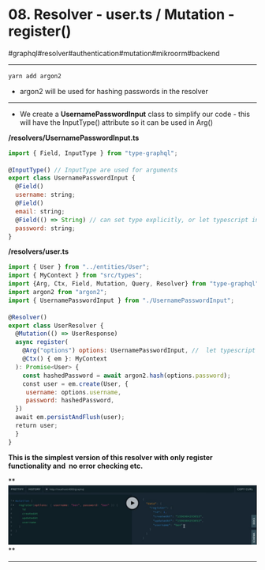 # 08\. Resolver - user.ts / Mutation - register()

#graphql#resolver#authentication#mutation#mikroorm#backend

* * *

```javascript
yarn add argon2
```

- argon2 will be used for hashing passwords in the resolver

* * *

  

- We create a **UsernamePasswordInput** class to simplify our code - this will have the InputType() attribute so it can be used in Arg()

  

**/resolvers/UsernamePasswordInput.ts**

```javascript
import { Field, InputType } from "type-graphql";

@InputType() // InputType are used for arguments
export class UsernamePasswordInput {
  @Field()
  username: string;
  @Field()
  email: string;
  @Field(() => String) // can set type explicitly, or let typescript infer it
  password: string;
}
```

**/resolvers/user.ts**

```javascript
import { User } from "../entities/User";
import { MyContext } from "src/types";
import {Arg, Ctx, Field, Mutation, Query, Resolver} from "type-graphql";
import argon2 from "argon2";
import { UsernamePasswordInput } from "./UsernamePasswordInput";

@Resolver()
export class UserResolver {
  @Mutation(() => UserResponse)
  async register(
    @Arg("options") options: UsernamePasswordInput, //  let typescript infer type UsernamePasswordInput
    @Ctx() { em }: MyContext
  ): Promise<User> {
    const hashedPassword = await argon2.hash(options.password);
    const user = em.create(User, {
     username: options.username,
     password: hashedPassword,
  })
  await em.persistAndFlush(user);
  return user;
  }
}
```

**This is the simplest version of this resolver with only register functionality and  no error checking etc.** 

**![](Files/image%206.png)  
**

* * *

  

##